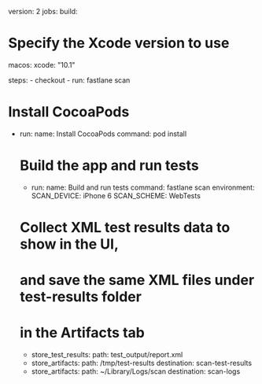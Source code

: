 version: 2
    jobs:
        build:

# Specify the Xcode version to use
macos:
        xcode: "10.1"

steps:
            - checkout
            - run: fastlane scan

# Install CocoaPods
- run:
        name: Install CocoaPods
        command: pod install

    # Build the app and run tests
    - run:
        name: Build and run tests
        command: fastlane scan
        environment:
            SCAN_DEVICE: iPhone 6
            SCAN_SCHEME: WebTests

    # Collect XML test results data to show in the UI,
    # and save the same XML files under test-results folder
    # in the Artifacts tab
    - store_test_results:
        path: test_output/report.xml
    - store_artifacts:
        path: /tmp/test-results
        destination: scan-test-results
    - store_artifacts:
        path: ~/Library/Logs/scan
        destination: scan-logs
